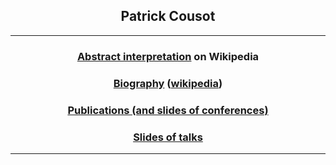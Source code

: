 <html lang="en">
<head>
	<meta charset="utf-8">
	<title>Patrick Cousot's web site on GitHub</title>
</head>
<body>
<header>
<h2>Patrick Cousot</h2>
<header>
<HR>
<h3><a href="https://en.wikipedia.org/wiki/Abstract_interpretation">Abstract interpretation</a> on Wikipedia</h3>
<h3><a href="bio.html">Biography</a> (<a href="https://en.wikipedia.org/wiki/Patrick_Cousot">wikipedia</a>)</h3>
<h3><a href="publications.html">Publications (and slides of conferences)</a></h3>
<h3><a href="talks.html">Slides of talks</a></h3>
<HR>
</body> 
</html>
